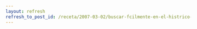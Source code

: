```yaml
---
layout: refresh
refresh_to_post_id: /receta/2007-03-02/buscar-fcilmente-en-el-histrico-de-gnu-bash
---
```

